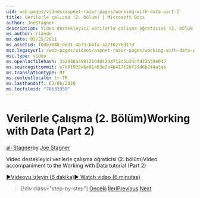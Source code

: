 ```yaml
---
uid: web-pages/videos/aspnet-razor-pages/working-with-data-part-2
title: Verilerle çalışma (2. bölüm) | Microsoft Docs
author: JoeStagner
description: Video destekleyici verilerle çalışma öğreticisi (2. bölüm)
ms.author: riande
ms.date: 02/25/2011
ms.assetid: f0de3048-de31-4b73-b4fa-a27f6276d17d
msc.legacyurl: /web-pages/videos/aspnet-razor-pages/working-with-data-part-2
msc.type: video
ms.openlocfilehash: 3a2646a4981210404268712d5b34cfd32b59e047
ms.sourcegitcommit: e7e91932a6e91a63e2e46417626f39d6b244a3ab
ms.translationtype: MT
ms.contentlocale: tr-TR
ms.lasthandoff: 03/06/2020
ms.locfileid: "78633359"
---
```

# <a name="working-with-data-part-2"></a><span data-ttu-id="c56a5-103">Verilerle Çalışma (2. Bölüm)</span><span class="sxs-lookup"><span data-stu-id="c56a5-103">Working with Data (Part 2)</span></span>

<span data-ttu-id="c56a5-104">[ali Stagner](https://github.com/JoeStagner)</span><span class="sxs-lookup"><span data-stu-id="c56a5-104">by [Joe Stagner](https://github.com/JoeStagner)</span></span>

<span data-ttu-id="c56a5-105">Video destekleyici verilerle çalışma öğreticisi (2. bölüm)</span><span class="sxs-lookup"><span data-stu-id="c56a5-105">Video accompaniment to the Working with Data tutorial (Part 2)</span></span>

<span data-ttu-id="c56a5-106">[&#9654;Videoyu izleyin (6 dakika)](https://channel9.msdn.com/Blogs/ASP-NET-Site-Videos/working-with-data-(part-2))</span><span class="sxs-lookup"><span data-stu-id="c56a5-106">[&#9654; Watch video (6 minutes)](https://channel9.msdn.com/Blogs/ASP-NET-Site-Videos/working-with-data-(part-2))</span></span>

> [!div class="step-by-step"]
> <span data-ttu-id="c56a5-107">[Önceki](working-with-data-part-1.md)
> [İleri](displaying-data-in-a-grid.md)</span><span class="sxs-lookup"><span data-stu-id="c56a5-107">[Previous](working-with-data-part-1.md)
[Next](displaying-data-in-a-grid.md)</span></span>

